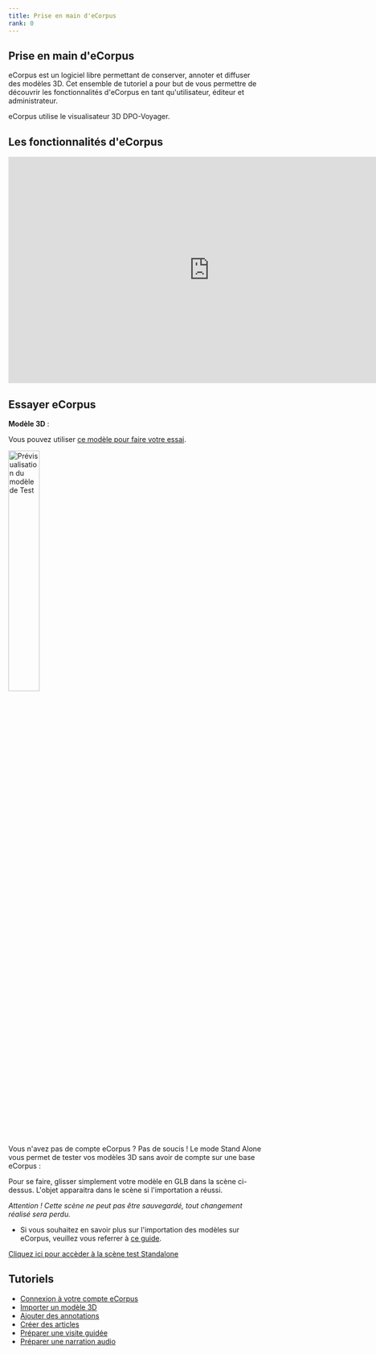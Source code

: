```yaml
---
title: Prise en main d'eCorpus
rank: 0
---
```


## Prise en main d'eCorpus

eCorpus est un logiciel libre permettant de conserver, annoter et diffuser des modèles 3D. Cet ensemble de tutoriel a pour but de vous permettre de découvrir les fonctionnalités d'eCorpus en tant qu'utilisateur, éditeur et administrateur.

eCorpus utilise le visualisateur 3D DPO-Voyager.


## Les fonctionnalités d'eCorpus


<iframe src="https://pod.univ-lille.fr/video/40075-introduction-a-ecorpus/?is_iframe=true" width="800" height="450" style="padding: 0; margin: 0; border:0" allowfullscreen title="Introduction à eCorpus" ></iframe>

## Essayer eCorpus

**Modèle 3D** :

Vous pouvez utiliser [ce modèle pour faire votre essai](/assets/3d/DamagedHelmet.glb).

[<img src="/assets/img/doc/DamagedHelmet_Preview.jpg" width="35%" alt="Prévisualisation du modèle de Test" />](/assets/3d/DamagedHelmet.glb)

Vous n'avez pas de compte eCorpus ? Pas de soucis ! Le mode Stand Alone vous permet de tester vos modèles 3D sans avoir de compte sur une base eCorpus : 

Pour se faire, glisser simplement votre modèle en GLB dans la scène ci-dessus. L'objet apparaitra dans le scène si l'importation a réussi.

*Attention ! Cette scène ne peut pas être sauvegardé, tout changement réalisé sera perdu.*

* Si vous souhaitez en savoir plus sur l'importation des modèles sur eCorpus, veuillez vous referrer à <a href="import">ce guide</a>.


[Cliquez ici pour accèder à la scène test Standalone](https://ecorpus.fr-scv.fr/ui/standalone)

## Tutoriels

* [Connexion à votre compte eCorpus](compte)
* [Importer un modèle 3D ](import)
* [Ajouter des annotations](annotation)
* [Créer des articles](article)
* [Préparer une visite guidée](tours)
* [Préparer une narration audio](audio)
